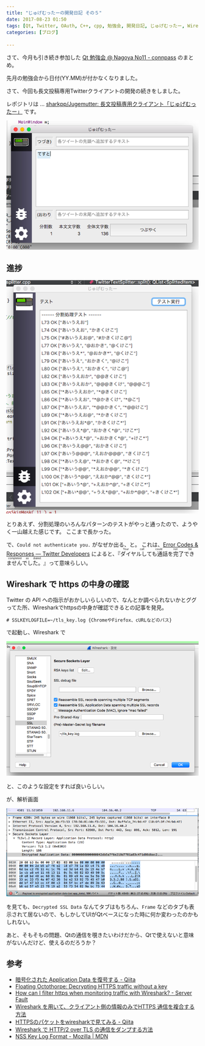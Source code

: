```yaml
---
title: "じゅげむったーの開発日記 その５"
date: 2017-08-23 01:50
tags: [Qt, Twitter, OAuth, C++, cpp, 勉強会, 開発日記, じゅげむったー, Wireshark, SSL, https]
categories: [ブログ]

---
```


さて、今月も引き続き参加した [Qt 勉強会 @ Nagoya No11 - connpass](https://qt-users.connpass.com/event/62861/) のまとめ。

先月の勉強会から日付(YY.MM)が付かなくなりました。

さて、今回も長文投稿専用Twitterクライアントの開発の続きをしました。

レポジトリは ... [sharkpp/Jugemutter: 長文投稿専用クライアント「じゅげむったー」](https://github.com/sharkpp/Jugemutter) です。

![画面](/images/2017_0819_jugemutter1.png)

## 進捗

![テスト画面](/images/2017_0819_jugemutter2.png)

とりあえず、分割処理のいろんなパターンのテストがやっと通ったので、ようやく一山越えた感じです。
ここまで長かった。

で、`Could not authenticate you.` がなぜか出る、と。
これは、[Error Codes & Responses — Twitter Developers](https://dev.twitter.com/overview/api/response-codes) によると、『<ruby>ダイヤルしても通話を完了できませんでした。<rp>(</rp><rt>Your call could not be completed as dialed.</rt><rp>)</rp></ruby>』って意味らしい。

## Wireshark で https の中身の確認

Twitter の API への指示がおかしいらしいので、なんとか調べられないかとググってた所、Wiresharkでhttpsの中身が確認できるとの記事を発見。

```
# SSLKEYLOGFILE=~/tls_key.log {ChromeやFirefox、cURLなどのパス}
```

で起動し、Wireshark で

![Wireshark](/images/2017_0819_https_decrypt_in_wireshark.png)

と、このような設定をすれば良いらしい。

が、解析画面

![Wireshark](/images/2017_0819_wireshark.png)

を見ても、`Decrypted SSL Data` なんてタブはもちろん、`Frame` などのタブも表示されて居ないので、もしかしてUIがQtベースになった時に何か変わったのかもしれない。

あと、そもそもの問題、Qtの通信を覗きたいわけだから、Qtで使えないと意味がないんだけど、使えるのだろうか？

## 参考

* [暗号化された Application Data を復号する - Qiita](http://qiita.com/Hexa/items/ce0ac23526df12a64ad0)
* [Floating Octothorpe: Decrypting HTTPS traffic without a key](https://f-o.org.uk/2017/decrypting-https-traffic-without-a-key.html)
* [How can I filter https when monitoring traffic with Wireshark? - Server Fault](https://serverfault.com/questions/263530/how-can-i-filter-https-when-monitoring-traffic-with-wireshark)
* [Wireshark を用いて、クライアント側の情報のみでHTTPS 通信を複合する方法](http://troushoo.blog.fc2.com/blog-entry-234.html)
* [HTTPSのパケットをwiresharkで見てみる - Qiita](http://qiita.com/toshihirock/items/acbf9800f7e784118e46)
* [Wireshark で HTTP/2 over TLS の通信をダンプする方法](https://gist.github.com/summerwind/a482dd1f8e9887d26199)
* [NSS Key Log Format - Mozilla | MDN](https://developer.mozilla.org/en-US/docs/Mozilla/Projects/NSS/Key_Log_Format)
